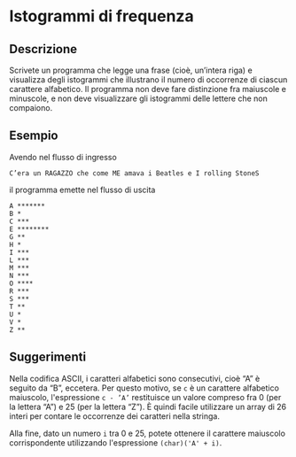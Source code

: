 Istogrammi di frequenza
=======================

Descrizione
-----------

Scrivete un programma che legge una frase (cioè, un’intera riga) 
e visualizza degli istogrammi che illustrano il numero di occorrenze di ciascun
carattere alfabetico. Il programma non deve fare distinzione fra maiuscole e minuscole, e non deve visualizzare gli
istogrammi delle lettere che non compaiono.

Esempio
-------

Avendo nel flusso di ingresso

    C’era un RAGAZZO che come ME amava i Beatles e I rolling StoneS

il programma emette nel flusso di uscita

    A *******
    B *
    C ***
    E ********
    G **
    H *
    I ***
    L ***
    M ***
    N ***
    O ****
    R ***
    S ***
    T **
    U *
    V *
    Z **


Suggerimenti
------------

Nella codifica ASCII, i caratteri alfabetici sono consecutivi, cioè “A” è
seguito da “B”, eccetera. Per questo motivo, se `c` è un carattere
alfabetico maiuscolo, l'espressione `c - ’A’` restituisce un valore
compreso fra 0 (per la lettera “A”) e 25 (per la lettera “Z”). È quindi
facile utilizzare un array di 26 interi per contare le occorrenze dei
caratteri nella stringa.

Alla fine, dato un numero `i` tra 0 e 25, potete ottenere il carattere
maiuscolo corrispondente utilizzando l'espressione `(char)('A' + i)`.
